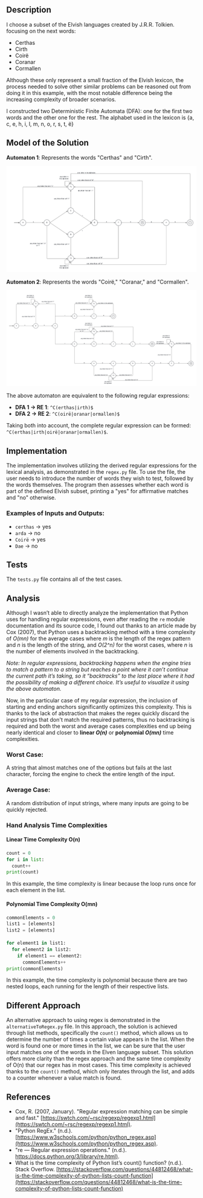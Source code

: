 ## Description

I choose a subset of the Elvish languages created by J.R.R. Tolkien. focusing on the next words:
- Certhas
- Cirth
- Coirë
- Coranar
- Cormallen

Although these only represent a small fraction of the Elvish lexicon, the process needed to solve other similar problems can be reasoned out from doing it in this example, with the most notable difference being the increasing complexity of broader scenarios.

I constructed two Deterministic Finite Automata (DFA): one for the first two words and the other one for the rest. The alphabet used in the lexicon is {a, c, e, h, i, l, m, n, o, r, s, t, ë}


## Model of the Solution

**Automaton 1**: Represents the words "Certhas" and "Cirth".

![DFA1](automata1.png)

**Automaton 2**: Represents the words "Coirë," "Coranar," and "Cormallen".

![DFA2](automata2.png)

The above automaton are equivalent to the following regular expressions:
- **DFA 1 → RE 1**: `^C(erthas|irth)$`
- **DFA 2 → RE 2**: `^C(oirë|oranar|ormallen)$`

Taking both into account, the complete regular expression can be formed: `^C(erthas|irth|oirë|oranar|ormallen)$`.


## Implementation

The implementation involves utilizing the derived regular expressions for the lexical analysis, as demonstrated in the `regex.py` file. To use the file, the user needs to introduce the number of words they wish to test, followed by the words themselves. The program then assesses whether each word is part of the defined Elvish subset, printing a "yes" for affirmative matches and "no" otherwise.

### Examples of Inputs and Outputs:
- `certhas` → yes
- `arda` → no
- `Coirë` → yes
- `Dae` → no


## Tests

The `tests.py` file contains all of the test cases.


## Analysis

Although I wasn’t able to directly analyze the implementation that Python uses for handling regular expressions, even after reading the `re` module documentation and its source code, I found out thanks to an article made by Cox (2007), that Python uses a backtracking method with a time complexity of _O(mn)_ for the average cases where _m_ is the length of the regex pattern and _n_ is the length of the string, and _O(2^n)_ for the worst cases, where _n_ is the number of elements involved in the backtracking.

_Note:
In regular expressions, backtracking happens when the engine tries to match a pattern to a string but reaches a point where it can’t continue the current path it’s taking, so it “backtracks” to the last place where it had the possibility of making a different choice. It’s useful to visualize it using the above automaton._

Now, in the particular case of my regular expression, the inclusion of starting and ending anchors significantly optimizes this complexity. This is thanks to the lack of abstraction that makes the regex quickly discard the input strings that don't match the required patterns, thus no backtracking is required and both the worst and average cases complexities end up being nearly identical and closer to **linear _O(n)_** or **polynomial _O(mn)_** time complexities.

### Worst Case:

A string that almost matches one of the options but fails at the last character, forcing the engine to check the entire length of the input.

### Average Case:

A random distribution of input strings, where many inputs are going to be quickly rejected.

### Hand Analysis Time Complexities

#### Linear Time Complexity O(n)

```py
count = 0
for i in list:
  count++
print(count)
```

In this example, the time complexity is linear because the loop runs once for each element in the list.


#### Polynomial Time Complexity O(mn)

```py
commonElements = 0
list1 = [elements]
list2 = [elements]

for element1 in list1:
  for element2 in list2:
    if element1 == element2:
      commonElements++
print(commonElements)
```

In this example, the time complexity is polynomial because there are two nested loops, each running for the length of their respective lists.


## Different Approach

An alternative approach to using regex is demonstrated in the `alternativeToRegex.py` file. In this approach, the solution is achieved through list methods, specifically the `count()` method, which allows us to determine the number of times a certain value appears in the list. When the word is found one or more times in the list, we can be sure that the user input matches one of the words in the Elven language subset. This solution offers more clarity than the regex approach and the same time complexity of O(n) that our regex has in most cases. This time complexity is achieved thanks to the `count()` method, which only iterates through the list, and adds to a counter whenever a value match is found.


## References

- Cox, R. (2007, January). "Regular expression matching can be simple and fast." [https://swtch.com/~rsc/regexp/regexp1.html](https://swtch.com/~rsc/regexp/regexp1.html).
- "Python RegEx." (n.d.). [https://www.w3schools.com/python/python_regex.asp](https://www.w3schools.com/python/python_regex.asp).
- "re — Regular expression operations." (n.d.). [https://docs.python.org/3/library/re.html)](https://docs.python.org/3/library/re.html).
- What is the time complexity of Python list’s count() function? (n.d.). Stack Overflow. [https://stackoverflow.com/questions/44812468/what-is-the-time-complexity-of-python-lists-count-function](https://stackoverflow.com/questions/44812468/what-is-the-time-complexity-of-python-lists-count-function)
